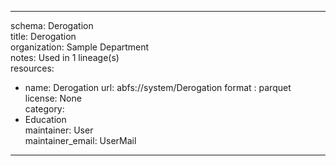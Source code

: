 


---  
schema: Derogation  
title: Derogation  
organization: Sample Department  
notes: Used in 1 lineage(s)  
resources:  
  - name: Derogation 
    url: abfs://system/Derogation 
    format : parquet  
license: None  
category:
  - Education  
maintainer: User  
maintainer_email: UserMail  
---